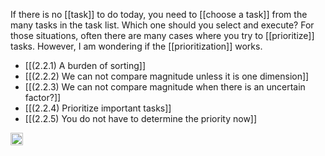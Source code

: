 
If there is no [[task]] to do today, you need to [[choose a task]] from the many tasks in the task list. Which one should you select and execute? For those situations, often there are many cases where you try to [[prioritize]] tasks. However, I am wondering if the [[prioritization]] works.

- [[(2.2.1) A burden of sorting]]
- [[(2.2.2) We can not compare magnitude unless it is one dimension]]
- [[(2.2.3) We can not compare magnitude when there is an uncertain factor?]]
- [[(2.2.4) Prioritize important tasks]]
- [[(2.2.5) You do not have to determine the priority now]]

<img src='https://scrapbox.io/api/pages/nishio/en/icon' alt='en.icon' height="19.5"/>